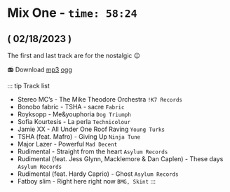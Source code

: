 #  Mix One - `time: 58:24`  
## ( 02/18/2023 )

The first and last track are for the nostalgic :wink:

<my-audio url="https://live.rouquin.me/archives/MixOne.ogg" playerid="audio-player"></my-audio>

📻 Download [mp3](https://live.rouquin.me/archives/MixOne.mp3) [ogg](https://live.rouquin.me/archives/MixOne.ogg)

::: tip Track list

- Stereo MC’s - The Mike Theodore Orchestra `!K7 Records`
- Bonobo fabric - TSHA - sacre `Fabric`
- Royksopp - Me&youphoria `Dog Triumph`
- Sofia Kourtesis - La perla `Technicolour`
- Jamie XX - All Under One Roof Raving `Young Turks`
- TSHA (feat. Mafro) - Giving Up `Ninja Tune`
- Major Lazer - Powerful `Mad Decent`
- Rudimental - Straight from the heart `Asylum Records`
- Rudimental (feat. Jess Glynn, Macklemore & Dan Caplen) - These days `Asylum Records`
- Rudimental (feat. Hardy Caprio) - Ghost `Asylum Records`
- Fatboy slim - Right here right now `BMG, Skint`
:::